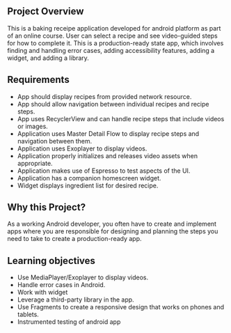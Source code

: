 ## Project Overview
This is a baking receipe application developed for android platform as part of an online course. User can select a recipe and see video-guided steps for how to complete it. This is a production-ready state app, which involves finding and handling error cases, adding accessibility features, adding a widget, and adding a library.

## Requirements
- App should display recipes from provided network resource.
- App should allow navigation between individual recipes and recipe steps.
- App uses RecyclerView and can handle recipe steps that include videos or images.
- Application uses Master Detail Flow to display recipe steps and navigation between them.
- Application uses Exoplayer to display videos.
- Application properly initializes and releases video assets when appropriate.
- Application makes use of Espresso to test aspects of the UI.
- Application has a companion homescreen widget.
- Widget displays ingredient list for desired recipe.

## Why this Project?
As a working Android developer, you often have to create and implement apps where you are responsible for designing and planning the steps you need to take to create a production-ready app.

## Learning objectives
- Use MediaPlayer/Exoplayer to display videos.
- Handle error cases in Android.
- Work with widget
- Leverage a third-party library in the app.
- Use Fragments to create a responsive design that works on phones and tablets.
- Instrumented testing of android app


